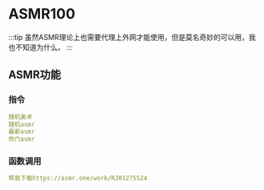 
# ASMR100
:::tip
虽然ASMR理论上也需要代理上外网才能使用，但是莫名奇妙的可以用，我也不知道为什么。
:::


## ASMR功能


### 指令
```yaml
随机奥术
随机asmr
最新asmr
热门asmr
```


### 函数调用
```yaml
帮我下载https://asmr.one/work/RJ01275524
```


